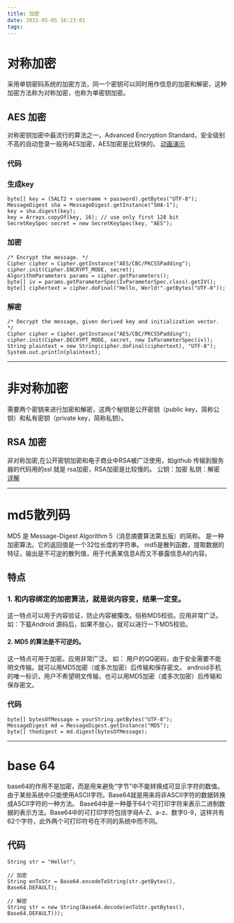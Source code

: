 ```yaml
---
title: 加密
date: 2015-05-05 16:23:01
tags:
---
```


# 对称加密
采用单钥密码系统的加密方法，同一个密钥可以同时用作信息的加密和解密，这种加密方法称为对称加密，也称为单密钥加密。
## AES 加密
对称密钥加密中最流行的算法之一，Advanced Encryption Standard，安全级别不高的自动登录一般用AES加密，AES加密是比较快的。
[动画演示](http://coolshell.cn/articles/3161.html)
### 代码
### 生成key
```
byte[] key = (SALT2 + username + password).getBytes("UTF-8");
MessageDigest sha = MessageDigest.getInstance("SHA-1");
key = sha.digest(key);
key = Arrays.copyOf(key, 16); // use only first 128 bit
SecretKeySpec secret = new SecretKeySpec(key, "AES");
```
### 加密
```
/* Encrypt the message. */
Cipher cipher = Cipher.getInstance("AES/CBC/PKCS5Padding");
cipher.init(Cipher.ENCRYPT_MODE, secret);
AlgorithmParameters params = cipher.getParameters();
byte[] iv = params.getParameterSpec(IvParameterSpec.class).getIV();
byte[] ciphertext = cipher.doFinal("Hello, World!".getBytes("UTF-8"));
```
### 解密
```
/* Decrypt the message, given derived key and initialization vector. */
Cipher cipher = Cipher.getInstance("AES/CBC/PKCS5Padding");
cipher.init(Cipher.DECRYPT_MODE, secret, new IvParameterSpec(iv));
String plaintext = new String(cipher.doFinal(ciphertext), "UTF-8");
System.out.println(plaintext);
```

------

# 非对称加密
需要两个密钥来进行加密和解密，这两个秘钥是公开密钥（public key，简称公钥）和私有密钥（private key，简称私钥）。
## RSA 加密
非对称加密,在公开密钥加密和电子商业中RSA被广泛使用，如github 传输到服务器的代码用的ssl 就是 rsa加密，RSA加密是比较慢的。
公钥：加密
私钥：解密
[详解](http://blog.csdn.net/bbld_/article/details/38777491)

------

# md5散列码
MD5 是 Message-Digest Algorithm 5（消息摘要算法第五版）的简称。 是一种加密算法。它的返回值是一个32位长度的字符串。
md5是散列函数，提取数据的特征，输出是不可逆的散列值，用于代表某信息A而又不暴露信息A的内容。
## 特点
### 1. 和内容绑定的加密算法，就是说内容变，结果一定变。
这一特点可以用于内容验证，防止内容被攥改。俗称MD5校验。应用非常广泛。
如：下载Android 源码后，如果不放心，就可以进行一下MD5校验。
#### 2. MD5 的算法是不可逆的。
这一特点可用于加密。应用非常广泛。
如： 用户的QQ密码，由于安全需要不能明文传输。就可以用MD5加密（或多次加密）后传输和保存密文。
android手机的唯一标识，用户不希望明文传输，也可以用MD5加密（或多次加密）后传输和保存密文。
### 代码
```
byte[] bytesOfMessage = yourString.getBytes("UTF-8");
MessageDigest md = MessageDigest.getInstance("MD5");
byte[] thedigest = md.digest(bytesOfMessage);
```

------

# base 64  
base64的作用不是加密，而是用来避免“字节”中不能转换成可显示字符的数值。由于某些系统中只能使用ASCII字符。Base64就是用来将非ASCII字符的数据转换成ASCII字符的一种方法。
Base64中是一种基于64个可打印字符来表示二进制数据的表示方法。Base64中的可打印字符包括字母A-Z、a-z、数字0-9，这样共有62个字符，此外两个可打印符号在不同的系统中而不同。
## 代码
```
String str = "Hello!";     

// 加密 
String enToStr = Base64.encodeToString(str.getBytes(), Base64.DEFAULT);  
 
// 解密  
String str = new String(Base64.decode(enToStr.getBytes(), Base64.DEFAULT)));  
```